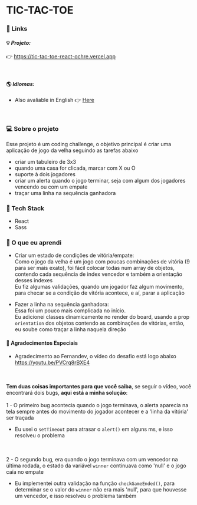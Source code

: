 # TIC-TAC-TOE



### 🔗 Links
#### 💡 _Projeto:_
👉 <a href="https://tic-tac-toe-react-ochre.vercel.app" target="_blank">https://tic-tac-toe-react-ochre.vercel.app</a>

<br>

#### 🌎 _Idiomas:_ 
-  Also avaliable in English 👉 <a href="https://github.com/paulomonezi/tic-tac-toe-react/blob/main/README.md" target="_blank">Here</a>

<br>

### 💻 Sobre o projeto
Esse projeto é um coding challenge, o objetivo principal é criar uma aplicação de jogo da velha seguindo as tarefas abaixo
- criar um tabuleiro de 3x3
- quando uma casa for clicada, marcar com X ou O
- suporte à dois jogadores
- criar um alerta quando o jogo terminar, seja com algum dos jogadores vencendo ou com um empate
- traçar uma linha na sequência ganhadora
### 🧰 Tech Stack
- React
- Sass

### 🧠 O que eu aprendi
- Criar um estado de condições de vitória/empate:<br>
Como o jogo da velha é um jogo com poucas combinações de vitória (9 para ser mais exato), foi fácil colocar todas num array de objetos, contendo cada sequência de index vencedor e também a orientação desses indexes<br>
Eu fiz algumas validações, quando um jogador faz algum movimento, para checar se a condição de vitória acontece, e aí, parar a aplicação

- Fazer a linha na sequência ganhadora:<br>
Essa foi um pouco mais complicada no início.<br>
Eu adicionei classes dinamicamente no render do board, usando a prop `orientation` dos objetos contendo as combinações de vitórias, então, eu soube como traçar a linha naquela direção

#### 🙏 Agradecimentos Especiais
 - Agradecimento ao Fernandev, o vídeo do desafio está logo abaixo<br>
https://youtu.be/PVCrq8rBXE4<br><br><br>

**Tem duas coisas importantes para que você saiba**, se seguir o vídeo, você encontrará dois bugs, **aqui está a minha solução**:<br><br>
1 - O primeiro bug acontecia quando o jogo terminava, o alerta aparecia na tela sempre antes do movimento do jogador acontecer e a 'linha da vitória' ser traçada<br>
 - Eu usei o `setTimeout` para atrasar o `alert()` em alguns ms, e isso resolveu o problema<br><br><br>

2 - O segundo bug, era quando o jogo terminava com um vencedor na última rodada, o estado da variável `winner` continuava como 'null' e o jogo caía no empate<br>
 - Eu implementei outra validação na função `checkGameEnded()`, para determinar se o valor do `winner` não era mais 'null', para que houvesse um vencedor, e isso resolveu o problema também
